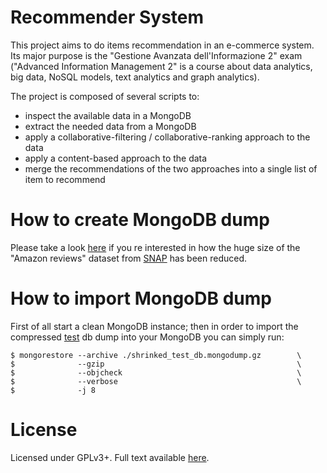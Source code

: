 Recommender System
======================

This project aims to do items recommendation in an e-commerce system.
Its major purpose is the "Gestione Avanzata dell'Informazione 2" exam
("Advanced Information Management 2" is a course about data analytics,
big data, NoSQL models, text analytics and graph analytics).

The project is composed of several scripts to:

* inspect the available data in a MongoDB
* extract the needed data from a MongoDB
* apply a collaborative-filtering / collaborative-ranking approach to the data
* apply a content-based approach to the data
* merge the recommendations of the two approaches into a single list
  of item to recommend

How to create MongoDB dump
=========================

Please take a look
[here](https://github.com/TheJena/RecommenderSystem/raw/master/docs/how_to_create_test_db_dump.pdf)
if you re interested in how the huge size of the "Amazon reviews"
dataset from [SNAP](https://snap.stanford.edu) has been reduced.

How to import MongoDB dump
==========================

First of all start a clean MongoDB instance; then in order to import
the compressed
[test](https://github.com/TheJena/RecommenderSystem/raw/master/dataset/shrinked_test_db.mongodump.gz)
db dump into your MongoDB you can simply run:

```
$ mongorestore --archive ./shrinked_test_db.mongodump.gz        \
$              --gzip                                           \
$              --objcheck                                       \
$              --verbose                                        \
$              -j 8
```

License
=======

Licensed under GPLv3+.
Full text available [here](https://github.com/TheJena/RecommenderSystem/raw/master/COPYING).